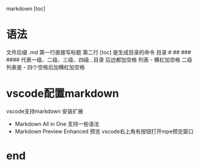 markdown
[toc]

# 语法
文件后缀 .md
第一行直接写标题
第二行 [toc] 是生成目录的命令
目录 # ## ### #### 代表一级、二级、三级、四级...目录 后边都加空格
列表 - 横杠加空格 二级列表是 - 四个空格后加横杠加空格

# vscode配置markdown
vscode支持markdown
安装扩展 
 - Markdown All in One 支持一些语法
 - Markdown Preview Enhanced 预览 vscode右上角有按钮打开mpe预览窗口

# end